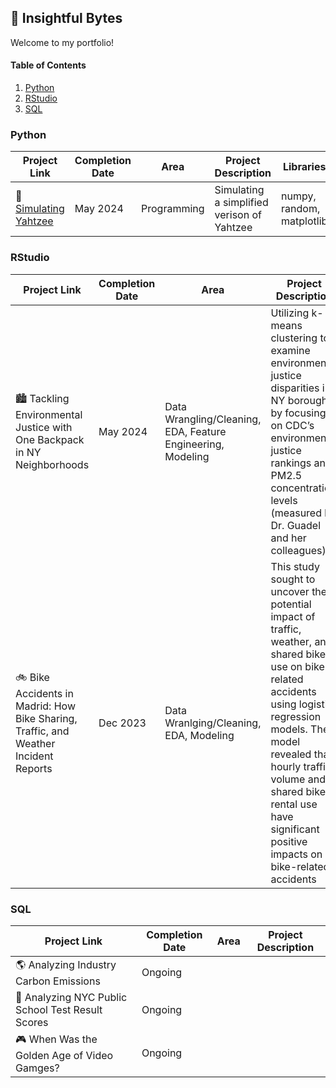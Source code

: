 ## :round_pushpin: Insightful Bytes
Welcome to my portfolio! 

#### Table of Contents
1. [Python](https://github.com/katiecolasonox/Portfolio?tab=readme-ov-file#python)
2. [RStudio](https://github.com/katiecolasonox/Portfolio?tab=readme-ov-file#rstudio)
3. [SQL](https://github.com/katiecolasonox/Portfolio?tab=readme-ov-file#sql)

### Python
| Project Link | Completion Date | Area | Project Description | Libraries | 
| --- | --- | --- | --- | --- |
| :game_die: [Simulating Yahtzee](https://github.com/katiecolasonox/python-projects/blob/main/Simulating%20a%20Yahtzee%20Game/Yahtzee_Simulation.ipynb) | May 2024 | Programming | Simulating a simplified verison of Yahtzee | numpy, random, matplotlib |  


### RStudio
| Project Link | Completion Date | Area | Project Description |
| --- | --- | --- | --- |
| :cityscape: Tackling Environmental Justice with One Backpack in NY Neighborhoods | May 2024 | Data Wrangling/Cleaning, EDA, Feature Engineering, Modeling | Utilizing k-means clustering to examine environmental justice disparities in NY boroughs by focusing on CDC’s environmental justice rankings and PM2.5 concentration levels (measured by Dr. Guadel and her colleagues) |
| :bike: Bike Accidents in Madrid: How Bike Sharing, Traffic, and Weather Incident Reports | Dec 2023 | Data Wranlging/Cleaning, EDA, Modeling | This study sought to uncover the potential impact of traffic, weather, and shared bike use on bike-related accidents using logistic regression models. The model revealed that hourly traffic volume and shared bike rental use have significant positive impacts on bike-related accidents |


### SQL
| Project Link | Completion Date | Area | Project Description |
| --- | --- | --- | --- |
| :earth_americas: Analyzing Industry Carbon Emissions | Ongoing | | |
| :school: Analyzing NYC Public School Test Result Scores | Ongoing | | | 
| :video_game: When Was the Golden Age of Video Gamges? | Ongoing | | | 




